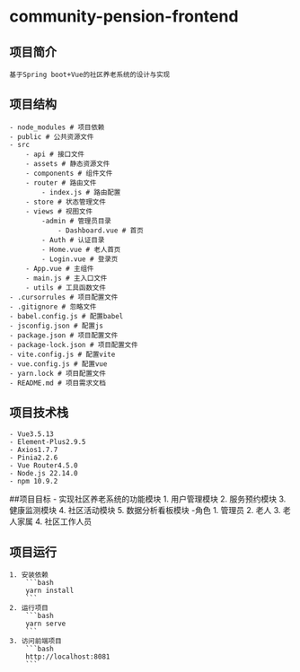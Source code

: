 # community-pension-frontend

## 项目简介
    基于Spring boot+Vue的社区养老系统的设计与实现
## 项目结构
    - node_modules # 项目依赖
    - public # 公共资源文件
    - src
        - api # 接口文件
        - assets # 静态资源文件
        - components # 组件文件
        - router # 路由文件
            - index.js # 路由配置
        - store # 状态管理文件
        - views # 视图文件
            -admin # 管理员目录
                - Dashboard.vue # 首页
            - Auth # 认证目录
            - Home.vue # 老人首页
            - Login.vue # 登录页
        - App.vue # 主组件
        - main.js # 主入口文件
        - utils # 工具函数文件
    - .cursorrules # 项目配置文件
    - .gitignore # 忽略文件
    - babel.config.js # 配置babel
    - jsconfig.json # 配置js
    - package.json # 项目配置文件
    - package-lock.json # 项目配置文件
    - vite.config.js # 配置vite
    - vue.config.js # 配置vue
    - yarn.lock # 项目配置文件
    - README.md # 项目需求文档
## 项目技术栈
    - Vue3.5.13
    - Element-Plus2.9.5
    - Axios1.7.7
    - Pinia2.2.6
    - Vue Router4.5.0
    - Node.js 22.14.0
    - npm 10.9.2

##项目目标
    - 实现社区养老系统的功能模块
        1. 用户管理模块
        2. 服务预约模块
        3. 健康监测模块
        4. 社区活动模块
        5. 数据分析看板模块
    -角色
        1. 管理员
        2. 老人
        3. 老人家属
        4. 社区工作人员
## 项目运行
    1. 安装依赖
        ```bash
        yarn install
        ```
    2. 运行项目
        ```bash
        yarn serve
        ```
    3. 访问前端项目
        ```bash
        http://localhost:8081
        ```
    